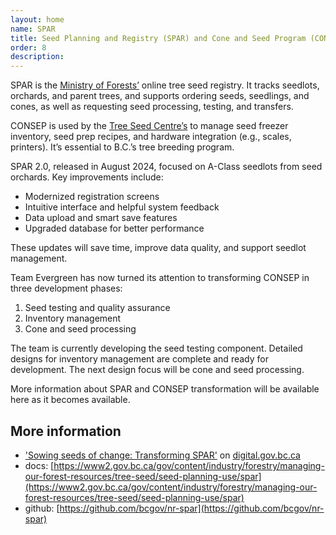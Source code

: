 ```yaml
---
layout: home
name: SPAR
title: Seed Planning and Registry (SPAR) and Cone and Seed Program (CONSEP) 
order: 8
description:
---
```

SPAR is the [Ministry of Forests’](https://www2.gov.bc.ca/gov/content?id=A90244BA9C1B4BC6A63304C413DB75EA) online tree seed registry. It tracks seedlots, orchards, and parent trees, and supports ordering seeds, seedlings, and cones, as well as requesting seed processing, testing, and transfers.

CONSEP is used by the [Tree Seed Centre’s](https://www2.gov.bc.ca/gov/content?id=B33FA5CCACF949158DA2DA602A6D9C5F) to manage seed freezer inventory, seed prep recipes, and hardware integration (e.g., scales, printers). It’s essential to B.C.’s tree breeding program.

SPAR 2.0, released in August 2024, focused on A-Class seedlots from seed orchards. Key improvements include:

- Modernized registration screens  
- Intuitive interface and helpful system feedback  
- Data upload and smart save features  
- Upgraded database for better performance  

These updates will save time, improve data quality, and support seedlot management.

Team Evergreen has now turned its attention to transforming CONSEP in three development phases:

1. Seed testing and quality assurance 
2. Inventory management 
3. Cone and seed processing 

The team is currently developing the seed testing component. Detailed designs for inventory management are complete and ready for development. The next design focus will be cone and seed processing. 

More information about SPAR and CONSEP transformation will be available here as it becomes available.

## More information
- ['Sowing seeds of change: Transforming SPAR'](https://digital.gov.bc.ca/2024/09/20/spar/) on [digital.gov.bc.ca](https://digital.gov.bc.ca/)
- docs:  [https://www2.gov.bc.ca/gov/content/industry/forestry/managing-our-forest-resources/tree-seed/seed-planning-use/spar](https://www2.gov.bc.ca/gov/content/industry/forestry/managing-our-forest-resources/tree-seed/seed-planning-use/spar)
- github: [https://github.com/bcgov/nr-spar](https://github.com/bcgov/nr-spar)
